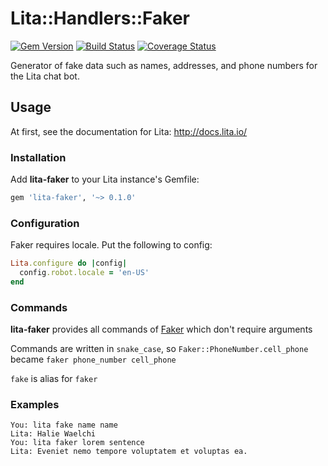 Lita::Handlers::Faker
=====================

[![Gem Version](https://badge.fury.io/rb/lita-faker.svg)](http://badge.fury.io/rb/lita-faker)
[![Build Status](https://travis-ci.org/braiden-vasco/lita-faker.svg)](https://travis-ci.org/braiden-vasco/lita-faker)
[![Coverage Status](https://coveralls.io/repos/braiden-vasco/lita-faker/badge.svg)](https://coveralls.io/r/braiden-vasco/lita-faker)

Generator of fake data such as names, addresses,
and phone numbers for the Lita chat bot.

Usage
-----

At first, see the documentation for Lita: http://docs.lita.io/

### Installation

Add **lita-faker** to your Lita instance's Gemfile:

```ruby
gem 'lita-faker', '~> 0.1.0'
```

### Configuration

Faker requires locale. Put the following to config:

```ruby
Lita.configure do |config|
  config.robot.locale = 'en-US'
end
```

### Commands

**lita-faker** provides all commands of [Faker](https://github.com/stympy/faker)
which don't require arguments

Commands are written in `snake_case`, so `Faker::PhoneNumber.cell_phone`
became `faker phone_number cell_phone`

`fake` is alias for `faker`

### Examples

```
You: lita fake name name
Lita: Halie Waelchi
You: lita faker lorem sentence
Lita: Eveniet nemo tempore voluptatem et voluptas ea.
```
